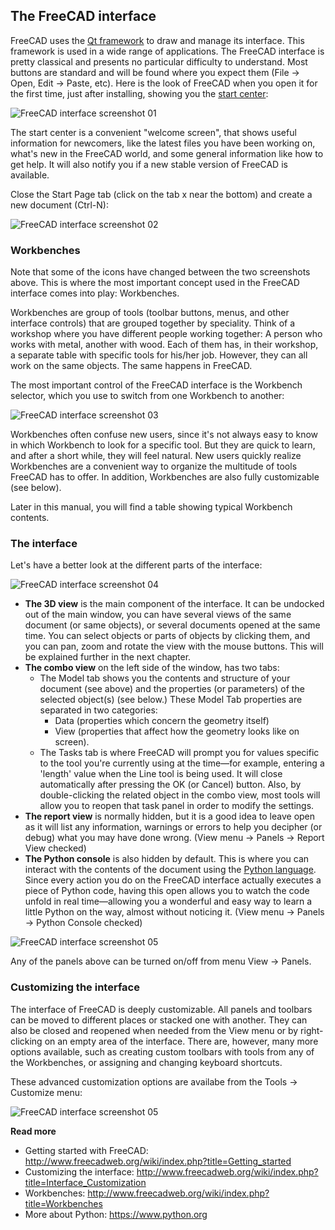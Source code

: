## The FreeCAD interface



FreeCAD uses the [Qt framework](https://en.wikipedia.org/wiki/Qt_(software)) to draw and manage its interface. This framework is used in a wide range of applications. The FreeCAD interface is pretty classical and presents no particular difficulty to understand. Most buttons are standard and will be found where you expect them (File -> Open, Edit -> Paste, etc). Here is the look of FreeCAD when you open it for the first time, just after installing, showing you the [start center](https://wiki.freecadweb.org/Start_Workbench):

![FreeCAD interface screenshot 01](http://www.freecadweb.org/wiki/images/4/49/Freecad-interface-01.jpg)

The start center is a convenient "welcome screen", that shows useful information for newcomers, like the latest files you have been working on, what's new in the FreeCAD world, and some general information like how to get help. It will also notify you if a new stable version of FreeCAD is available.

Close the Start Page tab (click on the tab x near the bottom) and create a new document (Ctrl-N):

![FreeCAD interface screenshot 02](http://www.freecadweb.org/wiki/images/2/28/Freecad-interface-02.jpg)

### Workbenches

Note that some of the icons have changed between the two screenshots above. This is where the most important concept used in the FreeCAD interface comes into play: Workbenches. 

Workbenches are group of tools (toolbar buttons, menus, and other interface controls) that are grouped together by speciality. Think of a workshop  where you have different people working together: A person who works with metal, another with wood. Each of them has, in their workshop, a separate table with specific tools for his/her job. However, they can all work on the same objects. The same happens in FreeCAD.

The most important control of the FreeCAD interface is the Workbench selector, which you use to switch from one Workbench to another:

![FreeCAD interface screenshot 03](http://www.freecadweb.org/wiki/images/9/94/Freecad-interface-03.jpg)

Workbenches often confuse new users, since it's not always easy to know in which Workbench to look for a specific tool. But they are quick to learn, and after a short while, they will feel natural.  New users quickly realize Workbenches are a convenient way to organize the multitude of tools FreeCAD has to offer.  In addition, Workbenches are also fully customizable (see below).

Later in this manual, you will find a table showing typical Workbench contents.

### The interface

Let's have a better look at the different parts of the interface:

![FreeCAD interface screenshot 04](http://www.freecadweb.org/wiki/images/7/76/Freecad-interface-04.jpg)

* **The 3D view** is the main component of the interface. It can be undocked out of the main window, you can have several views of the same document (or same objects), or several documents opened at the same time. You can select objects or parts of objects by clicking them, and you can pan, zoom and rotate the view with the mouse buttons. This will be explained further in the next chapter.
* **The combo view** on the left side of the window, has two tabs: 
	* The Model tab shows you the contents and structure of your document (see above) and the properties (or parameters) of the selected object(s) (see below.) These Model Tab properties are separated in two categories: 
		* Data (properties which concern the geometry itself)
		* View (properties that affect how the geometry looks like on screen). 
	* The Tasks tab is where FreeCAD will prompt you for values specific to the tool you're currently using at the time—for example, entering a 'length' value when the Line tool is being used. It will close automatically after pressing the OK (or Cancel) button. Also, by double-clicking the related object in the combo view, most tools will allow you to reopen that task panel in order to modify the settings. 
* **The report view** is normally hidden, but it is a good idea to leave open as it will list any information, warnings or errors to help you decipher (or debug) what you may have done wrong.  (View menu -> Panels -> Report View checked)
* **The Python console** is also hidden by default. This is where you can interact with the contents of the document using the [Python language](https://en.wikipedia.org/wiki/Python_%28programming_language%29). Since every action you do on the FreeCAD interface actually executes a piece of Python code, having this open allows you to watch the code unfold in real time—allowing you a wonderful and easy way to learn a little Python on the way, almost without noticing it.  (View menu -> Panels -> Python Console checked)

![FreeCAD interface screenshot 05](http://www.freecadweb.org/wiki/images/4/4f/Freecad-interface-07.jpg)

Any of the panels above can be turned on/off from menu View -> Panels.

### Customizing the interface

The interface of FreeCAD is deeply customizable. All panels and toolbars can be moved to different places or stacked one with another. They can also be closed and reopened when needed from the View menu or by right-clicking on an empty area of the interface. There are, however, many more options available, such as creating custom toolbars with tools from any of the Workbenches, or assigning and changing keyboard shortcuts.

These advanced customization options are availabe from the Tools -> Customize menu:

![FreeCAD interface screenshot 05](http://www.freecadweb.org/wiki/images/3/30/Freecad-interface-06.jpg)

**Read more**

* Getting started with FreeCAD: http://www.freecadweb.org/wiki/index.php?title=Getting_started
* Customizing the interface: http://www.freecadweb.org/wiki/index.php?title=Interface_Customization
* Workbenches: http://www.freecadweb.org/wiki/index.php?title=Workbenches
* More about Python: https://www.python.org
